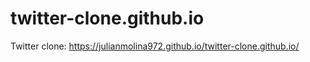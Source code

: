 # twitter-clone.github.io
Twitter clone:
https://julianmolina972.github.io/twitter-clone.github.io/
